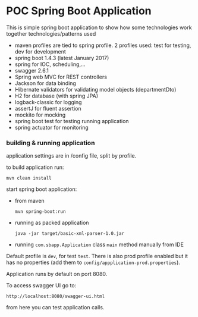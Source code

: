 # POC Spring Boot Application


This is simple spring boot application to show how some technologies work together
technologies/patterns used
 - maven profiles are tied to spring profile. 2 profiles used: test for testing, dev for development
 - spring boot 1.4.3 (latest January 2017)
 - spring for IOC, scheduling,...
 - swagger 2.6.1
 - Spring web MVC for REST controllers
 - Jackson for data binding
 - Hibernate validators for validating model objects (departmentDto)
 - H2 for database (with spring JPA)
 - logback-classic for logging
 - assertJ for fluent assertion
 - mockito for mocking
 - spring boot test for testing running application
 - spring actuator for monitoring 

### building & running application

application settings are in /config file, split by profile. 

to build application run:

```
mvn clean install
```

start spring boot application:

- from maven
  ```
  mvn spring-boot:run
  ```
- running as packed application
  ```
  java -jar target/basic-xml-parser-1.0.jar
  ```
- running ```com.sbapp.Application``` class ```main``` method manually from IDE

Default profile is ```dev```, for test ```test```. There is also prod profile enabled but it has no properties (add them to ```config/appplication-prod.properties```).

Application runs by default on port 8080.

To access swagger UI go to:
```
http://localhost:8080/swagger-ui.html
```

from here you can test application calls.